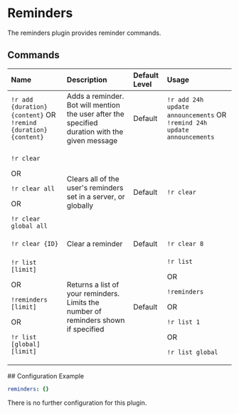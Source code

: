 # Reminders

The reminders plugin provides reminder commands.

## Commands

<table>
  <thead>
    <tr>
      <th style="text-align:left">Name</th>
      <th style="text-align:left">Description</th>
      <th style="text-align:left">Default Level</th>
      <th style="text-align:left">Usage</th>
    </tr>
  </thead>
  <tbody>
    <tr>
      <td style="text-align:left"><code>!r add {duration} {content}</code> OR <code>!remind {duration} {content}</code>
      </td>
      <td style="text-align:left">Adds a reminder. Bot will mention the user after the specified duration
        with the given message</td>
      <td style="text-align:left">Default</td>
      <td style="text-align:left"><code>!r add 24h update announcements</code> OR <code>!remind 24h update announcements</code>
      </td>
    </tr>
    <tr>
      <td style="text-align:left">
        <p><code>!r clear</code>
        </p>
        <p>OR</p>
        <p><code>!r clear all</code>
        </p>
        <p>OR</p>
        <p><code>!r clear global all</code>
        </p>
      </td>
      <td style="text-align:left">Clears all of the user&apos;s reminders set in a server, or globally</td>
      <td
      style="text-align:left">Default</td>
        <td style="text-align:left"><code>!r clear</code>
        </td>
    </tr>
    <tr>
      <td style="text-align:left"><code>!r clear {ID}</code>
      </td>
      <td style="text-align:left">Clear a reminder</td>
      <td style="text-align:left">Default</td>
      <td style="text-align:left"><code>!r clear 8</code>
      </td>
    </tr>
    <tr>
      <td style="text-align:left">
        <p><code>!r list [limit]</code>
        </p>
        <p>OR</p>
        <p><code>!reminders [limit]</code>
        </p>
        <p>OR</p>
        <p><code>!r list [global] [limit]</code>
        </p>
      </td>
      <td style="text-align:left">Returns a list of your reminders. Limits the number of reminders shown
        if specified</td>
      <td style="text-align:left">Default</td>
      <td style="text-align:left">
        <p><code>!r list</code>
        </p>
        <p>OR</p>
        <p><code>!reminders</code>
        </p>
        <p>OR</p>
        <p><code>!r list 1</code>
        </p>
        <p>OR</p>
        <p><code>!r list global</code>
        </p>
      </td>
    </tr>
  </tbody>
</table>## Configuration Example

```yaml
reminders: {}
```

There is no further configuration for this plugin.

